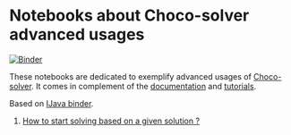 # Notebooks about Choco-solver advanced usages
[![Binder](https://mybinder.org/badge.svg)](https://mybinder.org/v2/gh/chocoteam/notebooks/master)

These notebooks are dedicated to exemplify advanced usages of [Choco-solver](http://choco-solver.org).
It comes in complement of the [documentation](https://choco-solver.readthedocs.io/en/latest/) and [tutorials](https://choco-tuto.readthedocs.io/en/latest/).

Based on [IJava binder](https://github.com/SpencerPark/ijava-binder).

1. [How to start solving based on a given solution ?](https://nbviewer.jupyter.org/github/chocoteam/notebooks/blob/master/Loading_a_solution.ipynb#)
